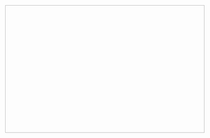 <div>
    <meta charset='utf-8'>
    <meta http-equiv= "X-UA-Compatible" content="IE=edge">
    <meta name="viewport" content="width=device-width,maximum-scale=2">
    	<style>
		html, body {
			height: 100%;
			margin: 0;
		}
		.leaflet-container {
			height: 600px;
			width: 800px;
			max-width: 100%;
			max-height: 100%;
		}
	</style>
    <link rel="stylesheet" href="https://unpkg.com/leaflet@1.9.4/dist/leaflet.css" integrity="sha256-p4NxAoJBhIIN+hmNHrzRCf9tD/miZyoHS5obTRR9BMY=" crossorigin=""/>
    <script src="https://unpkg.com/leaflet@1.9.4/dist/leaflet.js" integrity="sha256-20nQCchB9co0qIjJZRGuk2/Z9VM+kNiyxNV1lvTlZBo=" crossorigin=""></script>        
	

</div>

<div id="map" style="width: 625px; height: 400px;  border: 1px solid #AAA;"> <br>

<script src="./files/travelmap/test.js"></script> <br> 
